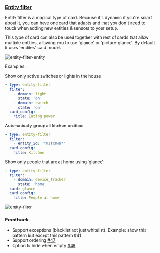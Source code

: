### [Entity filter](https://developers.home-assistant.io/docs/en/lovelace_card_types.html#entity-filter)

Entity filter is a magical type of card. Because it's dynamic if you're smart about it, you can have one card that adapts and that you don't need to touch when adding new entities & sensors to your setup. 

This type of card can also be used together with rest of cards that allow multiple entities, allowing you to use 'glance' or 'picture-glance'. By default it uses 'entities' card model.

![entity-filter-entity](https://user-images.githubusercontent.com/7738048/41776696-686e976e-7631-11e8-95bb-bb69a9494c7d.png)

Examples:

Show only active switches or lights in the house
```yaml
- type: entity-filter
  filter:
    - domain: light
      state: 'on'
    - domain: switch
      state: 'on'
  card_config:
    title: Eating power
```

Automatically group all kitchen entities:
```yaml
- type: entity-filter
  filter:
    - entity_id: '*kitchen*'
  card_config:
    title: Kitchen
```

Show only people that are at home using 'glance':
```yaml
- type: entity-filter
  filter:
    - domain: device_tracker
      state: 'home'
  card: glance
  card_config:
    title: People at home
```

![entity-filter](https://user-images.githubusercontent.com/7738048/41775896-71d42556-762e-11e8-8b02-d75c7824300a.png)


### Feedback
- Support exceptions (blacklist not just whitelist). Example: show this pattern but except this pattern [#41](https://github.com/home-assistant/ui-schema/issues/41)
- Support ordering [#47](https://github.com/home-assistant/ui-schema/issues/47)
- Option to hide when empty [#48](https://github.com/home-assistant/ui-schema/issues/48)